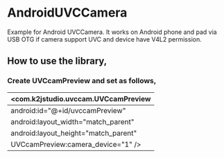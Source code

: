 # AndroidUVCCamera
Example for Android UVCCamera. It works on Android phone and pad via USB OTG if camera support UVC and device have V4L2 permission.

## How to use the library,

### Create UVCcamPreview and set as follows, 
| <com.k2jstudio.uvccam.UVCcamPreview     |
|-----------------------------------------|
|    android:id="@+id/uvccamPreview"      |
|    android:layout_width="match_parent"  |
|    android:layout_height="match_parent" |
|    UVCcamPreview:camera_device="1" />   |

